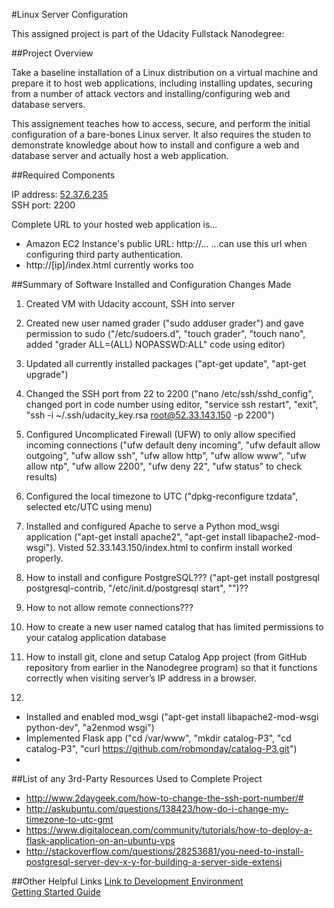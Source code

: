 #Linux Server Configuration 

This assigned project is part of the Udacity Fullstack Nanodegree:

##Project Overview

Take a baseline installation of a Linux distribution on a virtual machine and prepare it to host web applications, including installing updates, securing from a number of attack vectors and installing/configuring web and database servers.

This assignement teaches how to access, secure, and perform the initial configuration of a bare-bones Linux server. It also requires the studen to demonstrate knowledge about how to install and configure a web and database server and actually host a web application.

##Required Components

IP address: <a href="http://52.37.6.235">52.37.6.235</a><br>
SSH port: 2200

Complete URL to your hosted web application is...
- Amazon EC2 Instance's public URL: http://... ...can use this url when configuring third party authentication. 
- http://[ip]/index.html currently works too

##Summary of Software Installed and Configuration Changes Made

1. Created VM with Udacity account, SSH into server

1. Created new user named grader ("sudo adduser grader") and gave permission to sudo ("/etc/sudoers.d", "touch grader", "touch nano", added "grader ALL=(ALL) NOPASSWD:ALL" code using editor)

1. Updated all currently installed packages ("apt-get update", "apt-get upgrade")

1. Changed the SSH port from 22 to 2200 ("nano /etc/ssh/sshd_config", changed port in code number using editor, "service ssh restart", "exit", "ssh -i ~/.ssh/udacity_key.rsa root@52.33.143.150 -p 2200")

1. Configured Uncomplicated Firewall (UFW) to only allow specified incoming connections ("ufw default deny incoming", "ufw default allow outgoing", "ufw allow ssh", "ufw allow http", "ufw allow www", "ufw allow ntp", "ufw allow 2200", "ufw deny 22", "ufw status" to check results)

1. Configured the local timezone to UTC ("dpkg-reconfigure tzdata", selected etc/UTC using menu)

1. Installed and configured Apache to serve a Python mod_wsgi application ("apt-get install apache2", "apt-get install libapache2-mod-wsgi").  Visted 52.33.143.150/index.html to confirm install worked properly.

1. How to install and configure PostgreSQL???
("apt-get install postgresql postgresql-contrib, "/etc/init.d/postgresql start", "")??


1. How to not allow remote connections???

1. How to create a new user named catalog that has limited permissions to your catalog application database

1. How to install git, clone and setup Catalog App project (from GitHub repository from earlier in the Nanodegree program) so that it functions correctly when visiting server’s IP address in a browser. 

1. 



- Installed and enabled mod_wsgi ("apt-get install libapache2-mod-wsgi python-dev", "a2enmod wsgi")
- Implemented Flask app ("cd /var/www", "mkdir catalog-P3", "cd catalog-P3", "curl https://github.com/robmonday/catalog-P3.git")
- 

##List of any 3rd-Party Resources Used to Complete Project
- http://www.2daygeek.com/how-to-change-the-ssh-port-number/#
- http://askubuntu.com/questions/138423/how-do-i-change-my-timezone-to-utc-gmt
- https://www.digitalocean.com/community/tutorials/how-to-deploy-a-flask-application-on-an-ubuntu-vps
- http://stackoverflow.com/questions/28253681/you-need-to-install-postgresql-server-dev-x-y-for-building-a-server-side-extensi

##Other Helpful Links
<a href="https://www.udacity.com/account#!/development_environment" target="_blank">Link to Development Environment</a>
<br>
<a href="https://docs.google.com/document/d/1J0gpbuSlcFa2IQScrTIqI6o3dice-9T7v8EDNjJDfUI/pub?embedded=true" target="_blank">Getting Started Guide</a>
